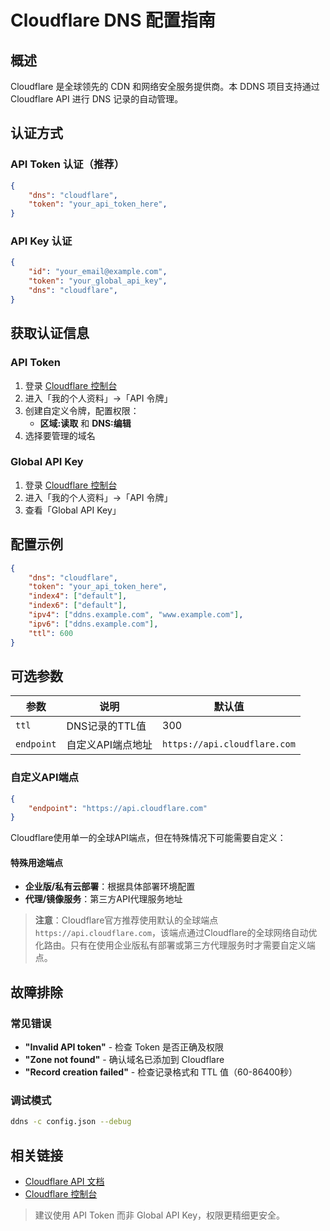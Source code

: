 # Cloudflare DNS 配置指南

## 概述

Cloudflare 是全球领先的 CDN 和网络安全服务提供商。本 DDNS 项目支持通过 Cloudflare API 进行 DNS 记录的自动管理。

## 认证方式

### API Token 认证（推荐）

```json
{
    "dns": "cloudflare",
    "token": "your_api_token_here",
}
```

### API Key 认证

```json
{
    "id": "your_email@example.com",
    "token": "your_global_api_key",
    "dns": "cloudflare",
}
```

## 获取认证信息

### API Token

1. 登录 [Cloudflare 控制台](https://dash.cloudflare.com/)
2. 进入「我的个人资料」→「API 令牌」
3. 创建自定义令牌，配置权限：
   - **区域:读取** 和 **DNS:编辑**
4. 选择要管理的域名

### Global API Key

1. 登录 [Cloudflare 控制台](https://dash.cloudflare.com/)
2. 进入「我的个人资料」→「API 令牌」
3. 查看「Global API Key」

## 配置示例

```json
{
    "dns": "cloudflare",
    "token": "your_api_token_here",
    "index4": ["default"],
    "index6": ["default"],
    "ipv4": ["ddns.example.com", "www.example.com"],
    "ipv6": ["ddns.example.com"],
    "ttl": 600
}
```

## 可选参数

| 参数 | 说明 | 默认值 |
|------|------|--------|
| `ttl` | DNS记录的TTL值 | 300 |
| `endpoint` | 自定义API端点地址 | `https://api.cloudflare.com` |

### 自定义API端点

```json
{
    "endpoint": "https://api.cloudflare.com"
}
```

Cloudflare使用单一的全球API端点，但在特殊情况下可能需要自定义：

#### 特殊用途端点

- **企业版/私有云部署**：根据具体部署环境配置
- **代理/镜像服务**：第三方API代理服务地址

> **注意**：Cloudflare官方推荐使用默认的全球端点 `https://api.cloudflare.com`，该端点通过Cloudflare的全球网络自动优化路由。只有在使用企业版私有部署或第三方代理服务时才需要自定义端点。

## 故障排除

### 常见错误

- **"Invalid API token"** - 检查 Token 是否正确及权限
- **"Zone not found"** - 确认域名已添加到 Cloudflare
- **"Record creation failed"** - 检查记录格式和 TTL 值（60-86400秒）

### 调试模式

```sh
ddns -c config.json --debug
```

## 相关链接

- [Cloudflare API 文档](https://developers.cloudflare.com/api/)
- [Cloudflare 控制台](https://dash.cloudflare.com/)

> 建议使用 API Token 而非 Global API Key，权限更精细更安全。
